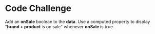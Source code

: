 # Code Challenge

Add an **onSale** boolean to the **data**.
Use a computed property to display "**brand + product** is on sale" whenever **onSale** is true.

